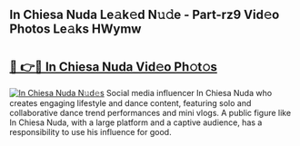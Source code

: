 ## In Chiesa Nuda Le𝚊k𝚎d N𝚞𝚍e - Part-rz9 Vid𝚎o Photos Le𝚊ks HWymw

# <h2><a href="http://fbewiy.evod.top/?m=In+Chiesa+Nuda">🔗 👉🔴 In Chiesa Nuda Vid𝚎o Ph𝚘t𝚘s</a></h2>

[![In Chiesa Nuda N𝚞d𝚎s](https://i.imgur.com/8V9OHl7.gif)](http://fbewiy.evod.top/?m=In+Chiesa+Nuda)
Social media influencer In Chiesa Nuda who creates engaging lifestyle and dance content, featuring solo and collaborative dance trend performances and mini vlogs. A public figure like In Chiesa Nuda, with a large platform and a captive audience, has a responsibility to use his influence for good. 
